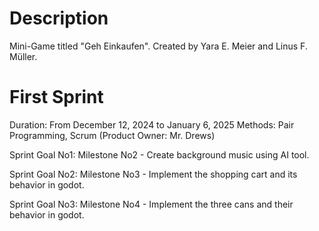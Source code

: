 # Description 
 Mini-Game titled "Geh Einkaufen". 
 Created by Yara E. Meier and Linus F. Müller. 

# First Sprint
Duration: From December 12, 2024 to January 6, 2025
Methods: Pair Programming, Scrum (Product Owner: Mr. Drews)

Sprint Goal No1: Milestone No2 - Create background music using AI tool.

Sprint Goal No2: Milestone No3 - Implement the shopping cart and its behavior in godot.

Sprint Goal No3: Milestone No4 - Implement the three cans and their behavior in godot. 

